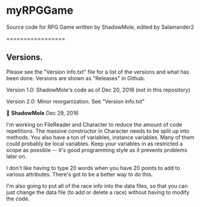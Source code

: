 # myRPGGame
Source code for RPG Game written by ShadowMole, edited by Salamander2

=================

## Versions.

Please see the "Version info.txt" file for a list of the versions and what has been done. Versions are shown as "Releases" in Github.

Version 1.0: ShadowMole's code as of Dec 20, 2016 (not in this repository)

Version 2.0: Minor reorganization. See "Version info.txt"

:large_orange_diamond: **ShadowMole**  Dec 29, 2016

I'm working on FileReader and Character to reduce the amount of code repetitions. The massive constructor in Character needs to be split up into methods. You also have a ton of variables, instance variables. Many of them could probably be local variables. Keep your variables in as restricted a scope as possible -- it's good programming style as it prevents problems later on.

I don't like having to type 20 words when you have 20 points to add to various attributes. There's got to be a better way to do this.

I'm also going to put all of the race info into the data files, so that you can just change the data file (to add or delete a race) without having to modify the code.
